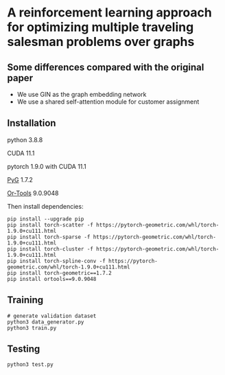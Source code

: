 # A reinforcement learning approach for optimizing multiple traveling salesman problems over graphs


## Some differences compared with the original paper

 - We use GIN as the graph embedding network
 - We use a shared self-attention module for customer assignment 

## Installation
python 3.8.8

CUDA 11.1

pytorch 1.9.0 with CUDA 11.1

[PyG](https://github.com/pyg-team/pytorch_geometric) 1.7.2


[Or-Tools](https://github.com/google/or-tools) 9.0.9048

Then install dependencies:
```
pip install --upgrade pip
pip install torch-scatter -f https://pytorch-geometric.com/whl/torch-1.9.0+cu111.html
pip install torch-sparse -f https://pytorch-geometric.com/whl/torch-1.9.0+cu111.html
pip install torch-cluster -f https://pytorch-geometric.com/whl/torch-1.9.0+cu111.html
pip install torch-spline-conv -f https://pytorch-geometric.com/whl/torch-1.9.0+cu111.html
pip install torch-geometric==1.7.2
pip install ortools==9.0.9048
```

## Training
```
# generate validation dataset
python3 data_generator.py
python3 train.py
```
## Testing
```
python3 test.py
```


